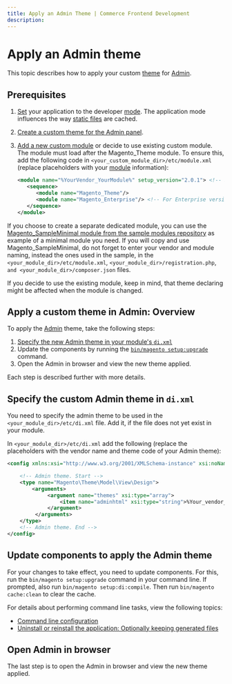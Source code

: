 ```yaml
---
title: Apply an Admin Theme | Commerce Frontend Development
description:
---
```


# Apply an Admin theme

This topic describes how to apply your custom [theme](https://glossary.magento.com/theme) for [Admin](https://glossary.magento.com/magento-admin).

## Prerequisites

1. [Set](https://devdocs.magento.com/guides/v2.4/config-guide/cli/config-cli-subcommands-mode.html) your application to the developer [mode](https://devdocs.magento.com/guides/v2.4/config-guide/bootstrap/magento-modes.html). The application mode influences the way [static files](https://glossary.magento.com/static-files) are cached.
1. [Create a custom theme for the Admin panel](../themes/create-admin.md).
1. [Add a new custom module](https://developer.adobe.com/commerce/php/development/build/) or decide to use existing custom module. The module must load after the Magento_Theme module. To ensure this, add the following code in `<your_custom_module_dir>/etc/module.xml` (replace placeholders with your [module](https://glossary.magento.com/module) information):

   ```xml
   <module name="%YourVendor_YourModule%" setup_version="2.0.1"> <!-- Example: "Magento_Backend" -->
      <sequence>
         <module name="Magento_Theme"/>
         <module name="Magento_Enterprise"/> <!-- For Enterprise versions only -->
      </sequence>
   </module>
   ```

<InlineAlert variant="info" slots="text"/>

If you choose to create a separate dedicated module, you can use the [Magento_SampleMinimal module from the sample modules repository](https://github.com/magento/magento2-samples/tree/master/sample-module-minimal) as example of a minimal module you need. If you will copy and use Magento_SampleMinimal, do not forget to enter your vendor and module naming, instead the ones used in the sample, in the `<your_module_dir>/etc/module.xml`, `<your_module_dir>/registration.php`, `and <your_module_dir>/composer.json` files.

If you decide to use the existing module, keep in mind, that theme declaring might be affected when the module is changed.

## Apply a custom theme in Admin: Overview

To apply the [Admin](https://glossary.magento.com/admin) theme, take the following steps:

1. [Specify the new Admin theme in your module's `di.xml`](#specify-the-custom-admin-theme-in-dixml)
1. Update the components by running the [`bin/magento setup:upgrade`](https://devdocs.magento.com/guides/v2.4/install-gde/install/cli/install-cli-uninstall.html#instgde-install-keep) command.
1. Open the Admin in browser and view the new theme applied.

Each step is described further with more details.

## Specify the custom Admin theme in `di.xml`

You need to specify the admin theme to be used in the `<your_module_dir>/etc/di.xml` file. Add it, if the file does not yet exist in your module.

In `<your_module_dir>/etc/di.xml` add the following (replace the placeholders with the vendor name and theme code of your Admin theme):

```xml
<config xmlns:xsi="http://www.w3.org/2001/XMLSchema-instance" xsi:noNamespaceSchemaLocation="urn:magento:framework:ObjectManager/etc/config.xsd">

    <!-- Admin theme. Start -->
    <type name="Magento\Theme\Model\View\Design">
        <arguments>
             <argument name="themes" xsi:type="array">
                 <item name="adminhtml" xsi:type="string">%Your_vendor_dir%/%your_theme_code%</item> <!-- Example: "Magento/backend" -->
             </argument>
         </arguments>
    </type>
    <!-- Admin theme. End -->
</config>
```

## Update components to apply the Admin theme

For your changes to take effect, you need to update components. For this,
run the `bin/magento setup:upgrade` command in your command line. If prompted, also run `bin/magento setup:di:compile`. Then run `bin/magento cache:clean` to clear the cache.

For details about performing command line tasks, view the following topics:

-  [Command line configuration](https://devdocs.magento.com/guides/v2.4/config-guide/cli/config-cli.html)
-  [Uninstall or reinstall the application: Optionally keeping generated files](https://devdocs.magento.com/guides/v2.4/install-gde/install/cli/install-cli-subcommands-db-upgr.html)

## Open Admin in browser

The last step is to open the Admin in browser and view the new theme applied.
